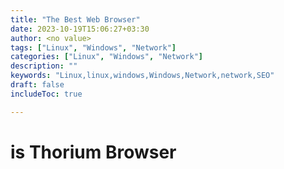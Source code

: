 ```yaml
---
title: "The Best Web Browser"
date: 2023-10-19T15:06:27+03:30
author: <no value>
tags: ["Linux", "Windows", "Network"]
categories: ["Linux", "Windows", "Network"]
description: ""
keywords: "Linux,linux,windows,Windows,Network,network,SEO"
draft: false
includeToc: true

---
```

# is Thorium Browser
